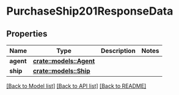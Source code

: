 # PurchaseShip201ResponseData

## Properties

Name | Type | Description | Notes
------------ | ------------- | ------------- | -------------
**agent** | [**crate::models::Agent**](Agent.md) |  | 
**ship** | [**crate::models::Ship**](Ship.md) |  | 

[[Back to Model list]](../README.md#documentation-for-models) [[Back to API list]](../README.md#documentation-for-api-endpoints) [[Back to README]](../README.md)


